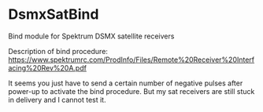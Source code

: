 # DsmxSatBind
Bind module for Spektrum DSMX satellite receivers

Description of bind procedure:
https://www.spektrumrc.com/ProdInfo/Files/Remote%20Receiver%20Interfacing%20Rev%20A.pdf

It seems you just have to send a certain number of negative pulses after power-up to activate the bind procedure.
But my sat receivers are still stuck in delivery and I cannot test it.
